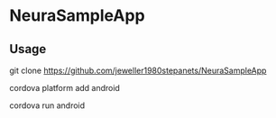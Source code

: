 # NeuraSampleApp

## Usage

git clone https://github.com/jeweller1980stepanets/NeuraSampleApp

cordova platform add android

cordova run android
